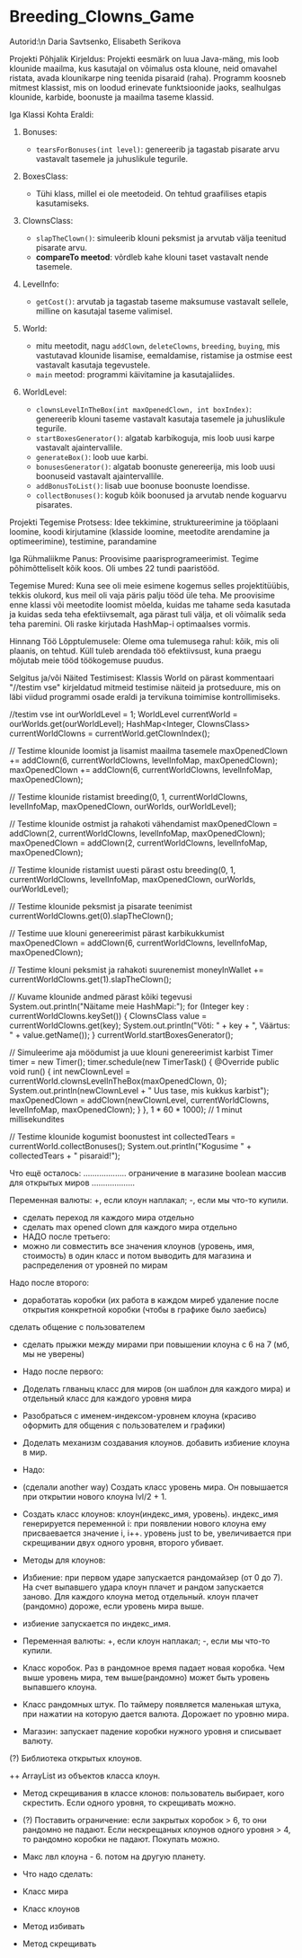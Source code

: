 # Breeding_Clowns_Game 
Autorid:\n
Daria Savtsenko, Elisabeth Serikova

Projekti Põhjalik Kirjeldus:
Projekti eesmärk on luua Java-mäng, mis loob klounide maailma, kus kasutajal on võimalus osta kloune, neid omavahel ristata, avada klounikarpe ning teenida pisaraid (raha). Programm koosneb mitmest klassist, mis on loodud erinevate funktsioonide jaoks, sealhulgas klounide, karbide, boonuste ja maailma taseme klassid.

Iga Klassi Kohta Eraldi:

1. Bonuses:
     - `tearsForBonuses(int level)`: genereerib ja tagastab pisarate arvu vastavalt tasemele ja juhuslikule tegurile.

2. BoxesClass:
   - Tühi klass, millel ei ole meetodeid. On tehtud graafilises etapis kasutamiseks.

3. ClownsClass:
     - `slapTheClown()`: simuleerib klouni peksmist ja arvutab välja teenitud pisarate arvu.
   - **compareTo meetod**: võrdleb kahe klouni taset vastavalt nende tasemele.

4. LevelInfo:
     - `getCost()`: arvutab ja tagastab taseme maksumuse vastavalt sellele, milline on kasutajal taseme valimisel.

5. World:
     - mitu meetodit, nagu `addClown`, `deleteClowns`, `breeding`, `buying`, mis vastutavad klounide lisamise, eemaldamise, ristamise ja ostmise eest vastavalt kasutaja tegevustele.
   - `main` meetod: programmi käivitamine ja kasutajaliides.

6. WorldLevel:
     - `clownsLevelInTheBox(int maxOpenedClown, int boxIndex)`: genereerib klouni taseme vastavalt kasutaja tasemele ja juhuslikule tegurile.
     - `startBoxesGenerator()`: algatab karbikoguja, mis loob uusi karpe vastavalt ajaintervallile.
     - `generateBox()`: loob uue karbi.
     - `bonusesGenerator()`: algatab boonuste genereerija, mis loob uusi boonuseid vastavalt ajaintervallile.
     - `addBonusToList()`: lisab uue boonuse boonuste loendisse.
     - `collectBonuses()`: kogub kõik boonused ja arvutab nende koguarvu pisarates.

Projekti Tegemise Protsess:
Idee tekkimine, struktureerimine ja tööplaani loomine, koodi kirjutamine (klasside loomine, meetodite arendamine ja optimeerimine), testimine, parandamine

Iga Rühmaliikme Panus:
Proovisime paarisprogrameerimist. Tegime põhimõtteliselt kõik koos. Oli umbes 22 tundi paaristööd.



Tegemise Mured:
Kuna see oli meie esimene kogemus selles projektitüübis, tekkis olukord, kus meil oli vaja päris palju tööd üle teha. Me proovisime enne klassi või meetodite loomist mõelda, kuidas me tahame seda kasutada ja kuidas seda teha efektiivsemalt, aga pärast tuli välja, et oli võimalik seda teha paremini. Oli raske kirjutada HashMap-i optimaalses vormis. 

Hinnang Töö Lõpptulemusele:
Oleme oma tulemusega rahul: kõik, mis oli plaanis, on tehtud. Küll tuleb arendada töö efektiivsust, kuna praegu mõjutab meie tööd töökogemuse puudus.

Selgitus ja/või Näited Testimisest:
Klassis World on pärast kommentaari "//testim vse" kirjeldatud mitmeid testimise näiteid ja protseduure, mis on läbi viidud programmi osade eraldi ja tervikuna toimimise kontrollimiseks. 

//testim vse
int ourWorldLevel = 1;
WorldLevel currentWorld = ourWorlds.get(ourWorldLevel);
HashMap<Integer, ClownsClass> currentWorldClowns = currentWorld.getClownIndex();

// Testime klounide loomist ja lisamist maailma tasemele
maxOpenedClown += addClown(6, currentWorldClowns, levelInfoMap, maxOpenedClown);
maxOpenedClown += addClown(6, currentWorldClowns, levelInfoMap, maxOpenedClown);

// Testime klounide ristamist
breeding(0, 1, currentWorldClowns, levelInfoMap, maxOpenedClown, ourWorlds, ourWorldLevel);

// Testime klounide ostmist ja rahakoti vähendamist
maxOpenedClown = addClown(2, currentWorldClowns, levelInfoMap, maxOpenedClown);
maxOpenedClown = addClown(2, currentWorldClowns, levelInfoMap, maxOpenedClown);

// Testime klounide ristamist uuesti pärast ostu
breeding(0, 1, currentWorldClowns, levelInfoMap, maxOpenedClown, ourWorlds, ourWorldLevel);

// Testime klounide peksmist ja pisarate teenimist
currentWorldClowns.get(0).slapTheClown();

// Testime uue klouni genereerimist pärast karbikukkumist
maxOpenedClown = addClown(6, currentWorldClowns, levelInfoMap, maxOpenedClown);

// Testime klouni peksmist ja rahakoti suurenemist
moneyInWallet += currentWorldClowns.get(1).slapTheClown();

// Kuvame klounide andmed pärast kõiki tegevusi
System.out.println("Näitame meie HashMapi:");
for (Integer key : currentWorldClowns.keySet()) {
    ClownsClass value = currentWorldClowns.get(key);
    System.out.println("Võti: " + key + ", Väärtus: " + value.getName());
}
currentWorld.startBoxesGenerator();

// Simuleerime aja möödumist ja uue klouni genereerimist karbist
Timer timer = new Timer();
timer.schedule(new TimerTask() {
    @Override
    public void run() {
        int newClownLevel = currentWorld.clownsLevelInTheBox(maxOpenedClown, 0);
        System.out.println(newClownLevel + " Uus tase, mis kukkus karbist");
        maxOpenedClown = addClown(newClownLevel, currentWorldClowns, levelInfoMap, maxOpenedClown);
    }
}, 1 * 60 * 1000); // 1 minut millisekundites

// Testime klounide kogumist boonustest
int collectedTears = currentWorld.collectBonuses();
System.out.println("Kogusime " + collectedTears + " pisaraid!");







Что ещё осталось:
...................
ограничение в магазине
boolean массив для открытых миров
...................

Переменная валюты: +, если клоун наплакал; -, если мы что-то купили. 

+ сделать переход ля каждого мира отдельно
+ сделать max opened clown для каждого мира отдельно
+ НАДО после третьего:
+ можно ли совместить все значения клоунов (уровень, имя, стоимость) в один класс и потом выводить для магазина и распределения от уровней по мирам


Надо после второго:

+ доработатаь коробки (их работа в каждом миреб удаление после открытия конкретной коробки (чтобы в графике было заебись)

сделать общение с пользователем

+ сделать прыжки между мирами при повышении клоуна с 6 на 7 (мб, мы не уверены)



+ Надо после первого:

+ Доделать глваныц класс для миров (он шаблон для каждого мира) и отдельный класс для каждого уровня мира 

+ Разобраться с именем-индексом-уровнем клоуна
(красиво оформить для общения с пользователем и графики)

+ Доделать механизм создавания клоунов. добавить избиение клоуна в мир.

+ Надо:

+ (сделали another way) Создать класс уровень мира. Он повышается при открытии нового клоуна lvl/2 + 1.

+ Создать класс клоунов: клоун(индекс_имя, уровень). индекс_имя генерируется переменной i: при появлении нового клоуна ему присваевается значение i, i++. уровень just to be, увеличивается при скрещивании двух одного уровня, второго убивает. 

+ Методы для клоунов: 

+ Избиение: при первом ударе запускается рандомайзер (от 0 до 7). На счет выпавшего удара клоун плачет и рандом запускается заново. Для каждого клоуна метод отдельный. клоун плачет (рандомно) дороже, если уровень мира выше. 

+ избиение запускается по индекс_имя. 

* Переменная валюты: +, если клоун наплакал; -, если мы что-то купили. 


+ Класс коробок. Раз в рандомное время падает новая коробка. Чем выше уровень мира, тем выше(рандомно) может быть уровень выпавшего клоуна. 

+ Класс рандомных штук. По таймеру появляется маленькая штука, при нажатии на которую дается валюта. Дорожает по уровню мира. 

+ Магазин: запускает падение коробки нужного уровня и списывает валюту. 

(?) Библиотека открытых клоунов. 

++ ArrayList из объектов класса клоун. 


+ Метод скрещивания в классе клонов: пользователь выбирает, кого скрестить. Если одного уровня, то скрещивать можно. 

+ (?) Поставить ограничение: если закрытых коробок > 6, то они рандомно не падают. Если нескрещаных клоунов одного уровня > 4, то рандомно коробки не падают. Покупать можно. 

+ Макс лвл клоуна - 6. потом на другую планету. 

+ Что надо сделать: 

+ Класс мира 

+ Класс клоунов 

+ Метод избивать 

+ Метод скрещивать 

